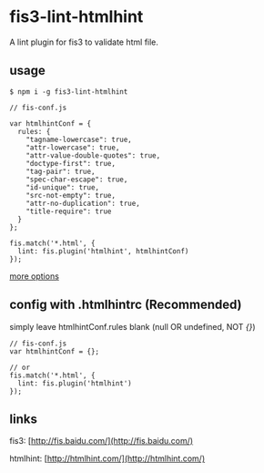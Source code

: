 # fis3-lint-htmlhint

A lint plugin for fis3 to validate html file.

## usage

    $ npm i -g fis3-lint-htmlhint

```
// fis-conf.js

var htmlhintConf = {
  rules: {
    "tagname-lowercase": true,
    "attr-lowercase": true,
    "attr-value-double-quotes": true,
    "doctype-first": true,
    "tag-pair": true,
    "spec-char-escape": true,
    "id-unique": true,
    "src-not-empty": true,
    "attr-no-duplication": true,
    "title-require": true
  }
};

fis.match('*.html', {
  lint: fis.plugin('htmlhint', htmlhintConf)
});
```

[more options](https://github.com/yaniswang/HTMLHint/wiki/Usage)

## config with .htmlhintrc (Recommended)
simply leave htmlhintConf.rules blank (null OR undefined, NOT *{}*)
```
// fis-conf.js
var htmlhintConf = {};

// or
fis.match('*.html', {
  lint: fis.plugin('htmlhint')
});
```

## links
fis3: [http://fis.baidu.com/](http://fis.baidu.com/)

htmlhint: [http://htmlhint.com/](http://htmlhint.com/)

